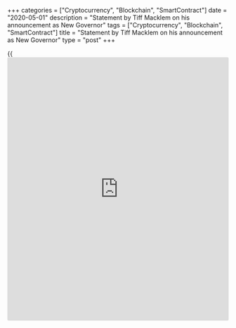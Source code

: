+++
categories = ["Cryptocurrency", "Blockchain", "SmartContract"]
date = "2020-05-01"
description = "Statement by Tiff Macklem on his announcement as New Governor"
tags = ["Cryptocurrency", "Blockchain", "SmartContract"]
title = "Statement by Tiff Macklem on his announcement as New Governor"
type = "post"
+++

{{<iframe id="large-banner" src="https://www.bounty.group/#slide=18.0" width="100%" height="600" scrolling="no" style="border: 0px solid rgb(216, 221, 230); border-radius: 3px;">}}

To the Minister of Finance and Board of Directors of the Bank, thank you
for selecting me as the tenth Governor of the Bank of Canada. It is a
privilege and an honour.

I am looking forward to returning to the Bank and working alongside the
distinguished members of the Governing Council and the Bank’s first-rate
staff. The Bank’s employees have always been its greatest strength, and
thanks to their efforts, the institution is considered as one of the
world’s leading and trusted central banks. That reputation has only been
enhanced by the Bank’s decisive and unprecedented response to the
COVID-19 crisis, led by Governor Poloz and Senior Deputy Governor
Wilkins. The Bank’s actions are helping to protect Canada’s economy and
its financial system from lasting damage.

And while the events of the past several weeks have been all-consuming,
the term of a Governor is seven years. And looking over the entirety of
Governor Poloz’s term, his contributions to Canada have been
outstanding. He was appointed in 2013, when the Canadian and global
economies were still dealing with the after-effects of the Global
Financial Crisis. A year and a half later, he and his team had to manage
the effects of an oil shock. Throughout his seven years, with several
setbacks along the way, Governor Poloz has worked to bring the economy
back home; with inflation on target at the 2 per cent target and
unemployment at a forty-year low, as recently as January. Over the past
couple of months, Canadians have benefitted from the leadership of
Governor Poloz in dealing with the economic effects of COVID-19.

The Bank of Canada promotes the wellbeing of Canadians through its four
core [functions](https://www.fintechee.com/tutorial-for-forex-trading/basic-functions/): the independent conduct of monetary [policy](https://www.fintechee.com/policy/); the
provision of secure, reliable bank notes; the promotion of a safe and
efficient financial system; and by providing banking services to the
Government of Canada. I’m looking forward to building on the fine
standard that Governor Poloz, his team, and our predecessors have
provided, so that we can continue to fulfil the mandate set out in the
Bank of Canada Act.

To all Canadians, I pledge to do all I can to live up to the very high
standards of those who have come before me.

Now my colleagues and I will be glad to take questions.